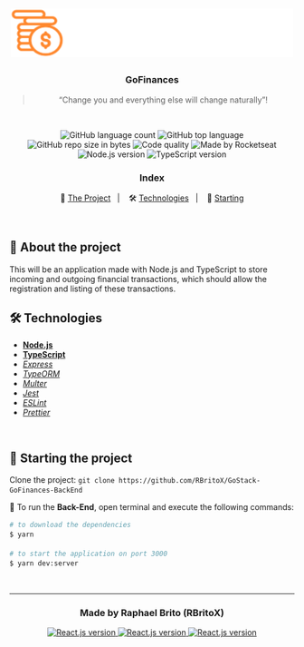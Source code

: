<h1 align="center">
    <img alt="GoStack" src="https://raw.githubusercontent.com/RBritoX/GoStack-GoFinances-Frontend/251c5dfd440fe0974aef5c4b671186fd80ea959d/src/assets/logo.svg" width="500px" />
</h1>

<h3 align="center">
  GoFinances
</h3>

<blockquote align="center">
  “Change you and everything else will change naturally”!
</blockquote>

<br>

<p align="center">
  <img alt="GitHub language count" src="https://img.shields.io/github/languages/count/rbritox/gostack-gofinances-backend">

  <img alt="GitHub top language" src="https://img.shields.io/github/languages/top/rbritox/gostack-gofinances-backend">

  <img alt="GitHub repo size in bytes" src="https://img.shields.io/github/repo-size/rbritox/gostack-gofinances-backend">

  <img alt="Code quality" src="https://app.codacy.com/project/badge/Grade/c86e1c4291824dc78ebfb9cdf9ed50e7">

  <img alt="Made by Rocketseat" src="https://img.shields.io/github/license/rbritox/GoStack-Github-Explorer">

  <br>

  <img alt="Node.js version" src="https://img.shields.io/badge/Node.js-v12.16.1-689f63?style=flat&logoColor=689f63&logo=node.js">

  <img alt="TypeScript version" src="https://img.shields.io/badge/TypeScript-v3.8.3-007acc?style=flat&logoColor=007acc&logo=typescript">
</p>

<h3 align="center">
  Index
</h3>

<p align="center">
  📝 <a href="#-about-the-project">The Project</a>&nbsp;&nbsp;&nbsp;|&nbsp;&nbsp;&nbsp;
  🛠 <a href="#-technologies">Technologies</a>&nbsp;&nbsp;&nbsp;|&nbsp;&nbsp;&nbsp;
  🏁 <a href="#-starting-the-project">Starting</a>
</p>

<br>

## 📝 About the project
This will be an application made with Node.js and TypeScript to store incoming and outgoing financial transactions, which should allow the registration and listing of these transactions.

## 🛠 Technologies
- **[Node.js](https://nodejs.org/en/)**
- **[TypeScript](https://www.typescriptlang.org/)**
- *[Express](https://expressjs.com/pt-br/)*
- *[TypeORM](https://typeorm.io/#/)*
- *[Multer](https://github.com/expressjs/multer)*
- *[Jest](https://jestjs.io/)*
- *[ESLint](https://jestjs.io/)*
- *[Prettier](https://jestjs.io/)*

<br>

## 🏁 Starting the project
Clone the project: `git clone https://github.com/RBritoX/GoStack-GoFinances-BackEnd`

🤖 To run the **Back-End**, open terminal and execute the following commands:

````zsh
# to download the dependencies
$ yarn

# to start the application on port 3000
$ yarn dev:server
````
<br>

---

<h3 align="center">
  Made by Raphael Brito (RBritoX)
</h3>

<p align="center">
  <a href="https://www.linkedin.com/in/raphaellbrito/">
    <img alt="React.js version" src="https://img.shields.io/badge/LinkedIn-/in/raphaellbrito-0e76a8?style=flat&logoColor=white&logo=linkedin">
  </a>
  <a href="https://www.facebook.com/RaphaBrito">
    <img alt="React.js version" src="https://img.shields.io/badge/Facebook-/RaphaBrito-1778F2?style=flat&logoColor=white&logo=facebook">
  </a>
  <a href="https://www.instagram.com/raphaellbrito/">
    <img alt="React.js version" src="https://img.shields.io/badge/Instagram-@raphaellbrito-833AB4?style=flat&logoColor=white&logo=instagram">
  </a>
</p>
